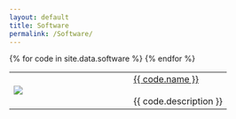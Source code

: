 ```yaml
---
layout: default
title: Software
permalink: /Software/
---
```



 
<table class="alternate">
	{% for code in site.data.software %}
		<tr >
            <td style="width: 200px" > <a href="{{ code.link }}"><img src="../{{ code.image }}" > </a></td>
            <td> <a href="{{ code.link }}" > {{ code.name }} </a> <br/><br/>  {{ code.description }} </td>
        </tr>
	{% endfor %}

</table>
<br/><br/><br/>
